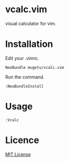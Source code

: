 **vcalc.vim**
======================
visual calculator for vim.

Installation
============

Edit your .vimrc.

    NeoBundle mugetu/vcalc.vim

Run the command.

    :NeoBundleInstall

Usage
============

    :Vcalc

Licence
============

[MIT License](http://opensource.org/licenses/MIT)
